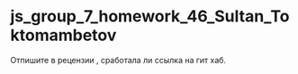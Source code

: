 # js_group_7_homework_46_Sultan_Toktomambetov
Отпишите в рецензии , сработала ли ссылка на гит хаб.
